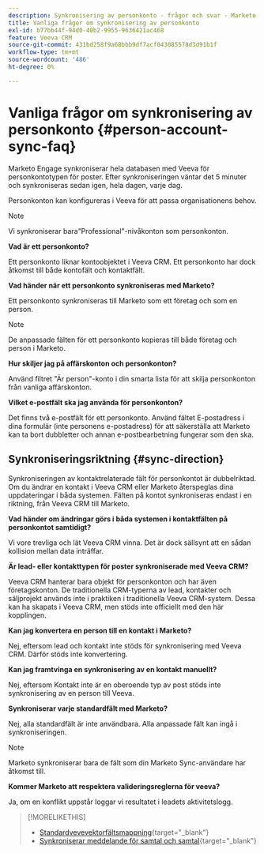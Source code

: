 ```yaml
---
description: Synkronisering av personkonto - frågor och svar - Marketo Docs - produktdokumentation
title: Vanliga frågor om synkronisering av personkonto
exl-id: b77bb44f-94d0-40b2-9955-9636421ac468
feature: Veeva CRM
source-git-commit: 431bd258f9a68bbb9df7acf043085578d3d91b1f
workflow-type: tm+mt
source-wordcount: '486'
ht-degree: 0%

---
```


# Vanliga frågor om synkronisering av personkonto {#person-account-sync-faq}

Marketo Engage synkroniserar hela databasen med Veeva för personkontotypen för poster. Efter synkroniseringen väntar det 5 minuter och synkroniseras sedan igen, hela dagen, varje dag.

Personkonton kan konfigureras i Veeva för att passa organisationens behov.

>[!NOTE]
>
>Vi synkroniserar bara&quot;Professional&quot;-nivåkonton som personkonton.

**Vad är ett personkonto?**

Ett personkonto liknar kontoobjektet i Veeva CRM. Ett personkonto har dock åtkomst till både kontofält och kontaktfält.

**Vad händer när ett personkonto synkroniseras med Marketo?**

Ett personkonto synkroniseras till Marketo som ett företag och som en person.

>[!NOTE]
>
>De anpassade fälten för ett personkonto kopieras till både företag och person i Marketo.

**Hur skiljer jag på affärskonton och personkonton?**

Använd filtret &quot;Är person&quot;-konto i din smarta lista för att skilja personkonton från vanliga affärskonton.

**Vilket e-postfält ska jag använda för personkonton?**

Det finns två e-postfält för ett personkonto. Använd fältet E-postadress i dina formulär (inte personens e-postadress) för att säkerställa att Marketo kan ta bort dubbletter och annan e-postbearbetning fungerar som den ska.

## Synkroniseringsriktning {#sync-direction}

Synkroniseringen av kontaktrelaterade fält för personkontot är dubbelriktad. Om du ändrar en kontakt i Veeva CRM eller Marketo återspeglas dina uppdateringar i båda systemen. Fälten på kontot synkroniseras endast i en riktning, från Veeva CRM till Marketo.

**Vad händer om ändringar görs i båda systemen i kontaktfälten på personkontot samtidigt?**

Vi vore trevliga och lät Veeva CRM vinna. Det är dock sällsynt att en sådan kollision mellan data inträffar.

**Är lead- eller kontakttypen för poster synkroniserade med Veeva CRM?**

Veeva CRM hanterar bara objekt för personkonton och har även företagskonton. De traditionella CRM-typerna av lead, kontakter och säljprojekt används inte i praktiken i traditionella Veeva CRM-system. Dessa kan ha skapats i Veeva CRM, men stöds inte officiellt med den här kopplingen.

**Kan jag konvertera en person till en kontakt i Marketo?**

Nej, eftersom lead och kontakt inte stöds för synkronisering med Veeva CRM. Därför stöds inte konvertering.

**Kan jag framtvinga en synkronisering av en kontakt manuellt?**

Nej, eftersom Kontakt inte är en oberoende typ av post stöds inte synkronisering av en person till Veeva.

**Synkroniserar varje standardfält med Marketo?**

Nej, alla standardfält är inte användbara. Alla anpassade fält kan ingå i synkroniseringen.

>[!NOTE]
>
>Marketo synkroniserar bara de fält som din Marketo Sync-användare har åtkomst till.

**Kommer Marketo att respektera valideringsreglerna för veeva?**

Ja, om en konflikt uppstår loggar vi resultatet i leadets aktivitetslogg.

>[!MORELIKETHIS]
>
>* [Standardvevevektorfältsmappning](/help/marketo/product-docs/crm-sync/veeva-crm-sync/sync-details/default-veeva-field-mapping.md){target="_blank"}
>* [Synkroniserar meddelande för samtal och samtal](/help/marketo/product-docs/crm-sync/veeva-crm-sync/sync-details/syncing-call-and-call-key-messages.md){target="_blank"}
